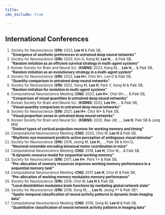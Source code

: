 ```yaml
---
title: 
cms_exclude: true

---
```


## International Conferences

<ol style="font-size: 0.8em;">
  <!-- 2023 -->
  <li>Society for Neuroscience (<strong>SfN</strong>) 2023, <strong>Lee H</strong> & Paik SB,<br>  
    <strong>"Emergence of aesthetic preferences in untrained deep neural networks"</strong></li>

  <li>Society for Neuroscience (<strong>SfN</strong>) 2023, Kim G, Kang M, <strong>Lee H</strong>,... & Paik SB,<br>
    <strong>“Random imitation as an efficient survival strategy in multi-agent systems”</strong></li>

  <li>Korean Society for Brain and Neural Sci. (<strong>KSBNS</strong>) 2023, Kang M,... <strong>Lee H</strong>,... & Paik SB,<br>  
    <strong>“Random imitation as an evolutionary strategy in a multi-agent system”</strong></li>

  <!-- 2022 -->
  <li>Society for Neuroscience (<strong>SfN</strong>) 2022, <strong>Lee H*</strong>, Choi W*, Lee D & Paik SB,<br>  
    <strong>“Quantity comparison in untrained deep neural networks”</strong></li>

  <li>Society for Neuroscience (<strong>SfN</strong>) 2022, Kang M, <strong>Lee H</strong>, Park Y, Song M & Paik SB,<br>  
    <strong>“Random imitation for evolution in multi-agent systems”</strong></li>

  <li>Computational Neuroscience Meeting (<strong>CNS</strong>) 2022, <strong>Lee H*</strong>, Choi W*,... & Paik SB,<br>  
    <strong>“Comparison of visual quantities in untrained deep neural networks”</strong></li>

  <li>Korean Society for Brain and Neural Sci. (<strong>KSBNS</strong>) 2022, <strong>Lee H*</strong>,... & Paik SB,<br>  
    <strong>“Visual quantity comparison in untrained deep neural networks”</strong></li>

  <!-- 2021 -->
  <li>Society for Neuroscience (<strong>SfN</strong>) 2021, <strong>Lee H*</strong>, Choi W* & Paik SB,<br>  
    <strong>“Visual proportion sense in untrained deep neural networks”</strong></li>

  <!-- 2020 -->
  <li>Korean Society for Brain and Neural Sci. (<strong>KSBNS</strong>) 2020, Bae JW, …, <strong>Lee H</strong>, Paik SB & Jung MW,<br>  
    <strong>“Distinct types of cortical projection neurons for working memory and timing”</strong></li>

  <li>Computational Neuroscience Meeting (<strong>CNS</strong>) 2020, Choi W, <strong>Lee H</strong> & Paik SB,<br>  
    <strong>“Rhythmic eye movement predicts active perception of ambiguous visual stimulus”</strong></li>

  <!-- 2019 -->
  <li>Society for Neuroscience (<strong>SfN</strong>) 2019, Jeong M, <strong>Lee H</strong>,… , Paik SB & Kim D,<br>  
    <strong>“Neuronal ensemble encoding bimanual motor coordination in mice”</strong></li>

  <!-- 2018 -->
  <li>Computational Neuroscience Meeting (<strong>CNS</strong>) 2018, <strong>Lee H</strong>, Choi W,... & Paik SB,<br>  
    <strong>“A dynamic resource model for sequential working memory”</strong></li>

  <!-- 2017 -->
  <li>Society for Neuroscience (<strong>SfN</strong>) 2017, <strong>Lee H*</strong>, Park Y* & Paik SB,<br>  
    <strong>“Pre-allocation of memory resources improves working memory performance in a sequential memory task”</strong></li>

  <li>Computational Neuroscience Meeting (<strong>CNS</strong>) 2017, <strong>Lee H</strong>, Choi W & Paik SB,<br>  
    <strong>“Pre-allocation of working memory modulates memory performance”</strong></li>

  <!-- 2016 -->
  <li>Society for Neuroscience (<strong>SfN</strong>) 2016, Choi W, <strong>Lee H</strong> & Paik SB,<br>  
    <strong>“Local disinhibition modulates brain functions by mediating global network state”</strong></li>

  <li>Society for Neuroscience (<strong>SfN</strong>) 2016, Song M,..., <strong>Lee H</strong>, Jeong Y† & Paik SB†,<br>  
    <strong>“Spatio-temporal classification of neural activity patterns in dynamic brain imaging data”</strong></li>

  <li>Computational Neuroscience Meeting (<strong>CNS</strong>) 2016, Song M, <strong>Lee H</strong> & Paik SB,<br>  
    <strong>“Quantitative classification of neural network activity patterns in imaging data”</strong></li>
</ol>

